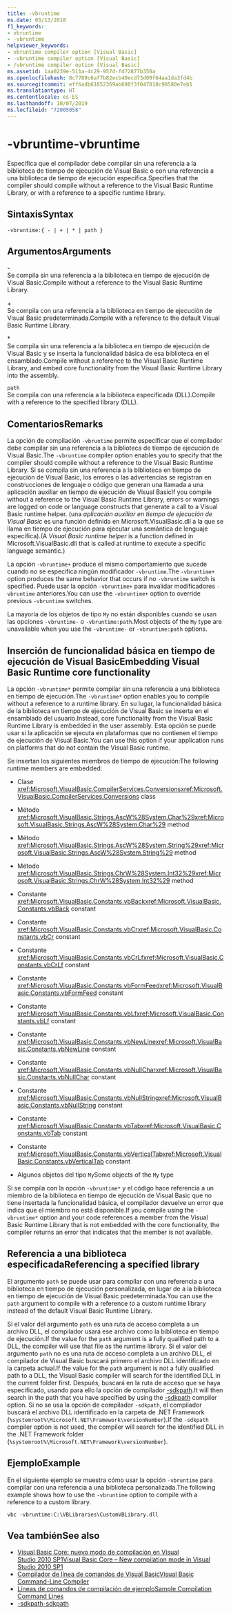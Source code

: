 ```yaml
---
title: -vbruntime
ms.date: 03/13/2018
f1_keywords:
- vbruntime
- -vbruntime
helpviewer_keywords:
- vbruntime compiler option [Visual Basic]
- -vbruntime compiler option [Visual Basic]
- /vbruntime compiler option [Visual Basic]
ms.assetid: 1aa0239e-511a-4c29-957d-fd72877b350a
ms.openlocfilehash: 8c7789c6af7b82ecb40ecd73d09f64aa1da3fd4b
ms.sourcegitcommit: eff6adb61852369ab690f3f047818c90580e7eb1
ms.translationtype: HT
ms.contentlocale: es-ES
ms.lasthandoff: 10/07/2019
ms.locfileid: "72005058"
---
```

# <a name="-vbruntime"></a><span data-ttu-id="77af4-102">-vbruntime</span><span class="sxs-lookup"><span data-stu-id="77af4-102">-vbruntime</span></span>
<span data-ttu-id="77af4-103">Especifica que el compilador debe compilar sin una referencia a la biblioteca de tiempo de ejecución de Visual Basic o con una referencia a una biblioteca de tiempo de ejecución específica.</span><span class="sxs-lookup"><span data-stu-id="77af4-103">Specifies that the compiler should compile without a reference to the Visual Basic Runtime Library, or with a reference to a specific runtime library.</span></span>  
  
## <a name="syntax"></a><span data-ttu-id="77af4-104">Sintaxis</span><span class="sxs-lookup"><span data-stu-id="77af4-104">Syntax</span></span>  
  
```console  
-vbruntime:{ - | + | * | path }  
```  
  
## <a name="arguments"></a><span data-ttu-id="77af4-105">Argumentos</span><span class="sxs-lookup"><span data-stu-id="77af4-105">Arguments</span></span>  
 \-  
 <span data-ttu-id="77af4-106">Se compila sin una referencia a la biblioteca en tiempo de ejecución de Visual Basic.</span><span class="sxs-lookup"><span data-stu-id="77af4-106">Compile without a reference to the Visual Basic Runtime Library.</span></span>  
  
 \+  
 <span data-ttu-id="77af4-107">Se compila con una referencia a la biblioteca en tiempo de ejecución de Visual Basic predeterminada.</span><span class="sxs-lookup"><span data-stu-id="77af4-107">Compile with a reference to the default Visual Basic Runtime Library.</span></span>  
  
 \*  
 <span data-ttu-id="77af4-108">Se compila sin una referencia a la biblioteca en tiempo de ejecución de Visual Basic y se inserta la funcionalidad básica de esa biblioteca en el ensamblado.</span><span class="sxs-lookup"><span data-stu-id="77af4-108">Compile without a reference to the Visual Basic Runtime Library, and embed core functionality from the Visual Basic Runtime Library into the assembly.</span></span>  
  
 `path`  
 <span data-ttu-id="77af4-109">Se compila con una referencia a la biblioteca especificada (DLL).</span><span class="sxs-lookup"><span data-stu-id="77af4-109">Compile with a reference to the specified library (DLL).</span></span>  
  
## <a name="remarks"></a><span data-ttu-id="77af4-110">Comentarios</span><span class="sxs-lookup"><span data-stu-id="77af4-110">Remarks</span></span>  
 <span data-ttu-id="77af4-111">La opción de compilación `-vbruntime` permite especificar que el compilador debe compilar sin una referencia a la biblioteca de tiempo de ejecución de Visual Basic.</span><span class="sxs-lookup"><span data-stu-id="77af4-111">The `-vbruntime` compiler option enables you to specify that the compiler should compile without a reference to the Visual Basic Runtime Library.</span></span> <span data-ttu-id="77af4-112">Si se compila sin una referencia a la biblioteca en tiempo de ejecución de Visual Basic, los errores o las advertencias se registran en construcciones de lenguaje o código que generan una llamada a una aplicación auxiliar en tiempo de ejecución de Visual Basic</span><span class="sxs-lookup"><span data-stu-id="77af4-112">If you compile without a reference to the Visual Basic Runtime Library, errors or warnings are logged on code or language constructs that generate a call to a Visual Basic runtime helper.</span></span> <span data-ttu-id="77af4-113">(una *aplicación auxiliar en tiempo de ejecución de Visual Basic* es una función definida en Microsoft.VisualBasic.dll a la que se llama en tiempo de ejecución para ejecutar una semántica de lenguaje específica).</span><span class="sxs-lookup"><span data-stu-id="77af4-113">(A *Visual Basic runtime helper* is a function defined in Microsoft.VisualBasic.dll that is called at runtime to execute a specific language semantic.)</span></span>  
  
 <span data-ttu-id="77af4-114">La opción `-vbruntime+` produce el mismo comportamiento que sucede cuando no se especifica ningún modificador `-vbruntime`.</span><span class="sxs-lookup"><span data-stu-id="77af4-114">The `-vbruntime+` option produces the same behavior that occurs if no `-vbruntime` switch is specified.</span></span> <span data-ttu-id="77af4-115">Puede usar la opción `-vbruntime+` para invalidar modificadores `-vbruntime` anteriores.</span><span class="sxs-lookup"><span data-stu-id="77af4-115">You can use the `-vbruntime+` option to override previous `-vbruntime` switches.</span></span>  
  
 <span data-ttu-id="77af4-116">La mayoría de los objetos de tipo `My` no están disponibles cuando se usan las opciones `-vbruntime-` o `-vbruntime:path`.</span><span class="sxs-lookup"><span data-stu-id="77af4-116">Most objects of the `My` type are unavailable when you use the `-vbruntime-` or `-vbruntime:path` options.</span></span>  
  
## <a name="embedding-visual-basic-runtime-core-functionality"></a><span data-ttu-id="77af4-117">Inserción de funcionalidad básica en tiempo de ejecución de Visual Basic</span><span class="sxs-lookup"><span data-stu-id="77af4-117">Embedding Visual Basic Runtime core functionality</span></span>  
 <span data-ttu-id="77af4-118">La opción `-vbruntime*` permite compilar sin una referencia a una biblioteca en tiempo de ejecución.</span><span class="sxs-lookup"><span data-stu-id="77af4-118">The `-vbruntime*` option enables you to compile without a reference to a runtime library.</span></span> <span data-ttu-id="77af4-119">En su lugar, la funcionalidad básica de la biblioteca en tiempo de ejecución de Visual Basic se inserta en el ensamblado del usuario.</span><span class="sxs-lookup"><span data-stu-id="77af4-119">Instead, core functionality from the Visual Basic Runtime Library is embedded in the user assembly.</span></span> <span data-ttu-id="77af4-120">Esta opción se puede usar si la aplicación se ejecuta en plataformas que no contienen el tiempo de ejecución de Visual Basic.</span><span class="sxs-lookup"><span data-stu-id="77af4-120">You can use this option if your application runs on platforms that do not contain the Visual Basic runtime.</span></span>  
  
 <span data-ttu-id="77af4-121">Se insertan los siguientes miembros de tiempo de ejecución:</span><span class="sxs-lookup"><span data-stu-id="77af4-121">The following runtime members are embedded:</span></span>  
  
- <span data-ttu-id="77af4-122">Clase <xref:Microsoft.VisualBasic.CompilerServices.Conversions></span><span class="sxs-lookup"><span data-stu-id="77af4-122"><xref:Microsoft.VisualBasic.CompilerServices.Conversions> class</span></span>  
  
- <span data-ttu-id="77af4-123">Método <xref:Microsoft.VisualBasic.Strings.AscW%28System.Char%29></span><span class="sxs-lookup"><span data-stu-id="77af4-123"><xref:Microsoft.VisualBasic.Strings.AscW%28System.Char%29> method</span></span>  
  
- <span data-ttu-id="77af4-124">Método <xref:Microsoft.VisualBasic.Strings.AscW%28System.String%29></span><span class="sxs-lookup"><span data-stu-id="77af4-124"><xref:Microsoft.VisualBasic.Strings.AscW%28System.String%29> method</span></span>  
  
- <span data-ttu-id="77af4-125">Método <xref:Microsoft.VisualBasic.Strings.ChrW%28System.Int32%29></span><span class="sxs-lookup"><span data-stu-id="77af4-125"><xref:Microsoft.VisualBasic.Strings.ChrW%28System.Int32%29> method</span></span>  
  
- <span data-ttu-id="77af4-126">Constante <xref:Microsoft.VisualBasic.Constants.vbBack></span><span class="sxs-lookup"><span data-stu-id="77af4-126"><xref:Microsoft.VisualBasic.Constants.vbBack> constant</span></span>  
  
- <span data-ttu-id="77af4-127">Constante <xref:Microsoft.VisualBasic.Constants.vbCr></span><span class="sxs-lookup"><span data-stu-id="77af4-127"><xref:Microsoft.VisualBasic.Constants.vbCr> constant</span></span>  
  
- <span data-ttu-id="77af4-128">Constante <xref:Microsoft.VisualBasic.Constants.vbCrLf></span><span class="sxs-lookup"><span data-stu-id="77af4-128"><xref:Microsoft.VisualBasic.Constants.vbCrLf> constant</span></span>  
  
- <span data-ttu-id="77af4-129">Constante <xref:Microsoft.VisualBasic.Constants.vbFormFeed></span><span class="sxs-lookup"><span data-stu-id="77af4-129"><xref:Microsoft.VisualBasic.Constants.vbFormFeed> constant</span></span>  
  
- <span data-ttu-id="77af4-130">Constante <xref:Microsoft.VisualBasic.Constants.vbLf></span><span class="sxs-lookup"><span data-stu-id="77af4-130"><xref:Microsoft.VisualBasic.Constants.vbLf> constant</span></span>  
  
- <span data-ttu-id="77af4-131">Constante <xref:Microsoft.VisualBasic.Constants.vbNewLine></span><span class="sxs-lookup"><span data-stu-id="77af4-131"><xref:Microsoft.VisualBasic.Constants.vbNewLine> constant</span></span>  
  
- <span data-ttu-id="77af4-132">Constante <xref:Microsoft.VisualBasic.Constants.vbNullChar></span><span class="sxs-lookup"><span data-stu-id="77af4-132"><xref:Microsoft.VisualBasic.Constants.vbNullChar> constant</span></span>  
  
- <span data-ttu-id="77af4-133">Constante <xref:Microsoft.VisualBasic.Constants.vbNullString></span><span class="sxs-lookup"><span data-stu-id="77af4-133"><xref:Microsoft.VisualBasic.Constants.vbNullString> constant</span></span>  
  
- <span data-ttu-id="77af4-134">Constante <xref:Microsoft.VisualBasic.Constants.vbTab></span><span class="sxs-lookup"><span data-stu-id="77af4-134"><xref:Microsoft.VisualBasic.Constants.vbTab> constant</span></span>  
  
- <span data-ttu-id="77af4-135">Constante <xref:Microsoft.VisualBasic.Constants.vbVerticalTab></span><span class="sxs-lookup"><span data-stu-id="77af4-135"><xref:Microsoft.VisualBasic.Constants.vbVerticalTab> constant</span></span>  
  
- <span data-ttu-id="77af4-136">Algunos objetos del tipo `My`</span><span class="sxs-lookup"><span data-stu-id="77af4-136">Some objects of the `My` type</span></span>  
  
 <span data-ttu-id="77af4-137">Si se compila con la opción `-vbruntime*` y el código hace referencia a un miembro de la biblioteca en tiempo de ejecución de Visual Basic que no tiene insertada la funcionalidad básica, el compilador devuelve un error que indica que el miembro no está disponible.</span><span class="sxs-lookup"><span data-stu-id="77af4-137">If you compile using the `-vbruntime*` option and your code references a member from the Visual Basic Runtime Library that is not embedded with the core functionality, the compiler returns an error that indicates that the member is not available.</span></span>  
  
## <a name="referencing-a-specified-library"></a><span data-ttu-id="77af4-138">Referencia a una biblioteca especificada</span><span class="sxs-lookup"><span data-stu-id="77af4-138">Referencing a specified library</span></span>  
 <span data-ttu-id="77af4-139">El argumento `path` se puede usar para compilar con una referencia a una biblioteca en tiempo de ejecución personalizada, en lugar de a la biblioteca en tiempo de ejecución de Visual Basic predeterminada.</span><span class="sxs-lookup"><span data-stu-id="77af4-139">You can use the `path` argument to compile with a reference to a custom runtime library instead of the default Visual Basic Runtime Library.</span></span>  
  
 <span data-ttu-id="77af4-140">Si el valor del argumento `path` es una ruta de acceso completa a un archivo DLL, el compilador usará ese archivo como la biblioteca en tiempo de ejecución.</span><span class="sxs-lookup"><span data-stu-id="77af4-140">If the value for the `path` argument is a fully qualified path to a DLL, the compiler will use that file as the runtime library.</span></span> <span data-ttu-id="77af4-141">Si el valor del argumento `path` no es una ruta de acceso completa a un archivo DLL, el compilador de Visual Basic buscará primero el archivo DLL identificado en la carpeta actual.</span><span class="sxs-lookup"><span data-stu-id="77af4-141">If the value for the `path` argument is not a fully qualified path to a DLL, the Visual Basic compiler will search for the identified DLL in the current folder first.</span></span> <span data-ttu-id="77af4-142">Después, buscará en la ruta de acceso que se haya especificado, usando para ello la opción de compilador [-sdkpath](../../../visual-basic/reference/command-line-compiler/sdkpath.md).</span><span class="sxs-lookup"><span data-stu-id="77af4-142">It will then search in the path that you have specified by using the [-sdkpath](../../../visual-basic/reference/command-line-compiler/sdkpath.md) compiler option.</span></span> <span data-ttu-id="77af4-143">Si no se usa la opción de compilador `-sdkpath`, el compilador buscará el archivo DLL identificado en la carpeta de .NET Framework (`%systemroot%\Microsoft.NET\Framework\versionNumber`).</span><span class="sxs-lookup"><span data-stu-id="77af4-143">If the `-sdkpath` compiler option is not used, the compiler will search for the identified DLL in the .NET Framework folder (`%systemroot%\Microsoft.NET\Framework\versionNumber`).</span></span>  
  
## <a name="example"></a><span data-ttu-id="77af4-144">Ejemplo</span><span class="sxs-lookup"><span data-stu-id="77af4-144">Example</span></span>  
 <span data-ttu-id="77af4-145">En el siguiente ejemplo se muestra cómo usar la opción `-vbruntime` para compilar con una referencia a una biblioteca personalizada.</span><span class="sxs-lookup"><span data-stu-id="77af4-145">The following example shows how to use the `-vbruntime` option to compile with a reference to a custom library.</span></span>  
  
```console
vbc -vbruntime:C:\VBLibraries\CustomVBLibrary.dll  
```  
  
## <a name="see-also"></a><span data-ttu-id="77af4-146">Vea también</span><span class="sxs-lookup"><span data-stu-id="77af4-146">See also</span></span>

- [<span data-ttu-id="77af4-147">Visual Basic Core: nuevo modo de compilación en Visual Studio 2010 SP1</span><span class="sxs-lookup"><span data-stu-id="77af4-147">Visual Basic Core – New compilation mode in Visual Studio 2010 SP1</span></span>](https://devblogs.microsoft.com/vbteam/vb-core-new-compilation-mode-in-visual-studio-2010-sp1/)
- [<span data-ttu-id="77af4-148">Compilador de línea de comandos de Visual Basic</span><span class="sxs-lookup"><span data-stu-id="77af4-148">Visual Basic Command-Line Compiler</span></span>](../../../visual-basic/reference/command-line-compiler/index.md)
- [<span data-ttu-id="77af4-149">Líneas de comandos de compilación de ejemplo</span><span class="sxs-lookup"><span data-stu-id="77af4-149">Sample Compilation Command Lines</span></span>](../../../visual-basic/reference/command-line-compiler/sample-compilation-command-lines.md)
- [<span data-ttu-id="77af4-150">-sdkpath</span><span class="sxs-lookup"><span data-stu-id="77af4-150">-sdkpath</span></span>](../../../visual-basic/reference/command-line-compiler/sdkpath.md)
